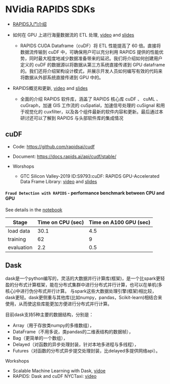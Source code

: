 # NVidia RAPIDS SDKs

- [RAPIDS入门介绍](https://www.bilibili.com/video/BV1WT4y197AT)

- 如何在 GPU 上进行海量数据流的 ETL 处理, [video](https://www.nvidia.cn/gtc/on-demand/archived-sessions/?id=c16333c2-0ebd-4e8a-939a-e67139a291dd) and [slides](https://live.nvidia.cn/gtc-od/attachments/CNS20699.pdf)
    * RAPIDS CUDA Dataframe（cuDF）将 ETL 性能提高了 60 倍。直接将数据流传输到 cuDF 中，可确保用户可以充分利用 RAPIDS 提供的性能优势，同时最大程度地减少数据准备带来的延迟。我们将介绍如何创建用户定义的 cuDF 的数据源以将数据从第三方系统直接传递到 GPU dataframe 的。我们还将介绍架构设计模式，并展示开发人员如何编写有效的代码来将数据从外部系统直接传递到 GPU 中的。

- RAPIDS概览和更新, [video](https://www.bilibili.com/video/BV1Qy4y1x7gE/?share_source=copy_web&vd_source=d36d329e5f8cf03e67975cd6b0e18089) and [slides](https://live.nvidia-china.com/gtc-od/attachments/CNS20597.pdf)
    
    * 全面的介绍 RAPIDS 软件库，涵盖了 RAPIDS 核心库 cuDF 、 cuML 、 cuGraph，加速 GIS 工作流的 cuSpatial，加速信号处理的 cuSignal 和用于视觉化的 cuxfilter，以及各个组件最新的软件内容和更新。最后通过本研讨还可以了解到 RAPIDS 与头部软件库的集成情况

## cuDF


- Code: https://github.com/rapidsai/cudf
- Document: https://docs.rapids.ai/api/cudf/stable/
- Worshops

    - GTC Silicon Valley-2019 ID:S9793:cuDF: RAPIDS GPU-Accelerated Data Frame Library:  [video](https://developer.nvidia.com/gtc/2019/video/s9793) and [slides](https://developer.download.nvidia.cn/video/gputechconf/gtc/2019/presentation/s9793-cudf-rapids-gpu-accelerated-data-frame-library.pdf)



#### `Fraud Detection with RAPIDS` - performance benchmark between CPU and GPU

See details in the [notebook](./fraud-detection-with-rapids-hands-on.ipynb)

| Stage | Time on CPU (sec)  | Time on A100 GPU (sec)|
| ------ | ----------- | ------ | 
| load data   | 30.1 | 4.5 | 
| training | 62 | 9 |
| evaluation | 2.2 | 0.5 |



## Dask

dask是一个python编写的，灵活的大数据并行计算库(框架)，是一个比spark更轻盈的分布式计算框架，能在分布式集群中进行分布式并行计算，也可以在单机(多核心)中进行伪分布式并行计算。
与spark这些大数据处理引擎(框架)相比较，dask更轻。dask更侧重与其他库(比如numpy，pandas，Scikit-learn)相结合来使用，从而使这些库能更加方便进行分布式并行计算。

目前dask支持5种主要的数据结构，分别是：

* Array（用于存放类numpy的多维数组），
* DataFrame（不用多说，类pandas的二维表结构的数据帧），
* Bag（更简单的一个数组），
* Delayed（对函数的异步处理封装，针对本地多进程与多线程），
* Futures（对函数的分布式异步提交处理封装，比delayed多提供网络api）。

Workshops

- Scalable Machine Learning with Dask, [vidoe](https://www.bilibili.com/video/BV1jE411o7fX)
- RAPIDS: Dask and cuDF NYCTaxi: [video](https://youtu.be/gV0cykgsTPM)

